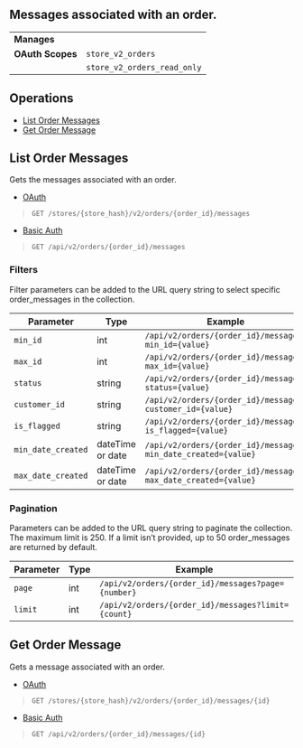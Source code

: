 ## Messages associated with an order.

|||
|---|---|
| **Manages** |
| **OAuth Scopes** | `store_v2_orders`
||`store_v2_orders_read_only`


## Operations

*   [List Order Messages](#list-order-messages)
*   [Get Order Message](#get-order-message)

## List Order Messages

Gets the messages associated with an order.

*   [OAuth](#list-order-messages-oauth)
>`GET /stores/{store_hash}/v2/orders/{order_id}/messages`
*   [Basic Auth](#list-order-messages-basic)
>`GET /api/v2/orders/{order_id}/messages`

### Filters

Filter parameters can be added to the URL query string to select specific order_messages in the collection.

| Parameter | Type | Example |
| --- | --- | --- |
| `min_id` | int | `/api/v2/orders/{order_id}/messages?min_id={value}` |
| `max_id` | int | `/api/v2/orders/{order_id}/messages?max_id={value}` |
| `status` | string | `/api/v2/orders/{order_id}/messages?status={value}` |
| `customer_id` | string | `/api/v2/orders/{order_id}/messages?customer_id={value}` |
| `is_flagged` | string | `/api/v2/orders/{order_id}/messages?is_flagged={value}` |
| `min_date_created` | dateTime or date | `/api/v2/orders/{order_id}/messages?min_date_created={value}` |
| `max_date_created` | dateTime or date | `/api/v2/orders/{order_id}/messages?max_date_created={value}` |

### Pagination

Parameters can be added to the URL query string to paginate the collection. The maximum limit is 250. If a limit isn’t provided, up to 50 order_messages are returned by default.

| Parameter | Type | Example |
| --- | --- | --- |
| `page` | int | `/api/v2/orders/{order_id}/messages?page={number}` |
| `limit` | int | `/api/v2/orders/{order_id}/messages?limit={count}` |

## Get Order Message

Gets a message associated with an order.

*   [OAuth](#get-order-message-oauth)
>`GET /stores/{store_hash}/v2/orders/{order_id}/messages/{id}`
*   [Basic Auth](#get-order-message-basic)
>`GET /api/v2/orders/{order_id}/messages/{id}`

